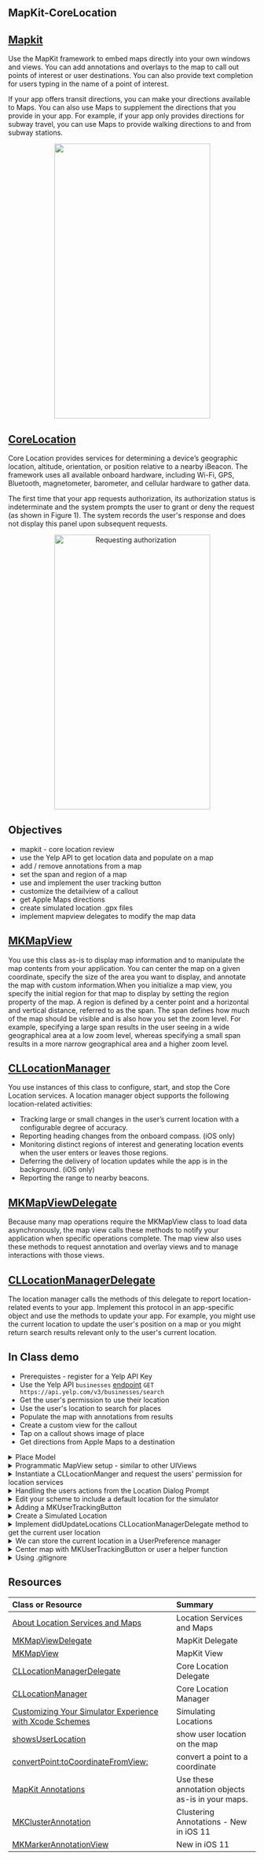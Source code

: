 ## MapKit-CoreLocation 

## [Mapkit](https://developer.apple.com/documentation/mapkit)  
Use the MapKit framework to embed maps directly into your own windows and views. You can add annotations and overlays to the map to call out points of interest or user destinations. You can also provide text completion for users typing in the name of a point of interest.

If your app offers transit directions, you can make your directions available to Maps. You can also use Maps to supplement the directions that you provide in your app. For example, if your app only provides directions for subway travel, you can use Maps to provide walking directions to and from subway stations.

<p align="center">
<img src="https://developer.apple.com/library/content/documentation/UserExperience/Conceptual/LocationAwarenessPG/Art/location_and_maps_intro_2x.png" width="317" height="558" />
</p>

## [CoreLocation](https://developer.apple.com/documentation/corelocation)   
Core Location provides services for determining a device’s geographic location, altitude, orientation, or position relative to a nearby iBeacon. The framework uses all available onboard hardware, including Wi-Fi, GPS, Bluetooth, magnetometer, barometer, and cellular hardware to gather data.

The first time that your app requests authorization, its authorization status is indeterminate and the system prompts the user to grant or deny the request (as shown in Figure 1). The system records the user's response and does not display this panel upon subsequent requests.

<p align="center">
<img src="https://docs-assets.developer.apple.com/published/9cba7a007f/189cb07d-b92b-4132-9447-4b0f7b8da395.png" alt="Requesting authorization" width="317" height="558" />
</p>

## Objectives
* mapkit - core location review  
* use the Yelp API to get location data and populate on a map
* add / remove annotations from a map
* set the span and region of a map
* use and implement the user tracking button
* customize the detailview of a callout 
* get Apple Maps directions
* create simulated location .gpx files  
* implement mapview delegates to modify the map data 

## [MKMapView](https://developer.apple.com/documentation/mapkit/mkmapview)  
You use this class as-is to display map information and to manipulate the map contents from your application. You can center the map on a given coordinate, specify the size of the area you want to display, and annotate the map with custom information.When you initialize a map view, you specify the initial region for that map to display by setting the region property of the map. A region is defined by a center point and a horizontal and vertical distance, referred to as the span. The span defines how much of the map should be visible and is also how you set the zoom level. For example, specifying a large span results in the user seeing in a wide geographical area at a low zoom level, whereas specifying a small span results in a more narrow geographical area and a higher zoom level.

## [CLLocationManager](https://developer.apple.com/documentation/corelocation/cllocationmanager)  
You use instances of this class to configure, start, and stop the Core Location services. A location manager object supports the following location-related activities:
* Tracking large or small changes in the user’s current location with a configurable degree of accuracy.
* Reporting heading changes from the onboard compass. (iOS only)
* Monitoring distinct regions of interest and generating location events when the user enters or leaves those regions.
* Deferring the delivery of location updates while the app is in the background. (iOS only)
* Reporting the range to nearby beacons.

## [MKMapViewDelegate](https://developer.apple.com/documentation/mapkit/mkmapviewdelegate)  
Because many map operations require the MKMapView class to load data asynchronously, the map view calls these methods to notify your application when specific operations complete. The map view also uses these methods to request annotation and overlay views and to manage interactions with those views.

## [CLLocationManagerDelegate](https://developer.apple.com/documentation/corelocation/cllocationmanagerdelegate)  
The location manager calls the methods of this delegate to report location-related events to your app. Implement this protocol in an app-specific object and use the methods to update your app. For example, you might use the current location to update the user's position on a map or you might return search results relevant only to the user's current location.


## In Class demo
* Prerequistes - register for a Yelp API Key 
* Use the Yelp API ```businesses``` [endpoint](https://www.yelp.com/developers/documentation/v3/business_search) ```GET https://api.yelp.com/v3/businesses/search```  
* Get the user's permission to use their location  
* Use the user's location to search for places  
* Populate the map with annotations from results 
* Create a custom view for the callout 
* Tap on a callout shows image of place 
* Get directions from Apple Maps to a destination

<details>
<summary>Place Model</summary>
  
```swift
struct Category: Codable {
    let alias: String
    let title: String
}

struct Location: Codable {
    let address1: String?
    let address2: String?
    let address3: String?
    let city: String
    let zipCode: String
    let country: String
    let state: String
    let displayAddress: [String]
    
    enum CodingKeys: String, CodingKey {
        case address1
        case address2
        case address3
        case city
        case zipCode = "zip_code"
        case country
        case state
        case displayAddress = "display_address"
    }
}

struct Coordinate: Codable {
    let latitude: Double
    let longitude: Double
}

struct Place: Codable {
    let id: String
    let name: String
    let imageURL: URL
    let isClosed: Bool
    let url: URL
    let reviewCount: Int
    let categories: [Category]
    let rating: Double
    let transactions: [String]
    let price: String?
    let location: Location?
    let phone: String
    let displayPhone: String
    let distance: Double
    let coordinates: Coordinate
    
    enum CodingKeys: String, CodingKey {
        case id
        case name
        case imageURL = "image_url"
        case isClosed = "is_closed"
        case url
        case reviewCount = "review_count"
        case categories
        case rating
        case transactions
        case price
        case location
        case phone
        case displayPhone = "display_phone"
        case distance
        case coordinates
    }
}

struct Results: Codable {
    let businesses: [Place]
}
```

</details>

<details>
<summary>Programmatic MapView setup - similar to other UIViews</summary>

```swift 
lazy var mapView: MKMapView = {
  let map = MKMapView()
  map.mapType = .standard
  map.showsUserLocation = true
  return map
}()
```

</details>

<details>
<summary>Instantiate a CLLocationManger and request the users' permission for location services</summary>

```swift 
private override init() {
  super.init()
  locationManager = CLLocationManager()
  locationManager.delegate = self
}

func checkForLocationServices() -> CLAuthorizationStatus {
  var status: CLAuthorizationStatus!
  if CLLocationManager.locationServicesEnabled() {
      print("location services available")
      switch CLLocationManager.authorizationStatus() {
      case .notDetermined:
          print("notDetermined")
          locationManager.requestWhenInUseAuthorization()
          status = CLAuthorizationStatus.notDetermined
      case .denied:
          print("denied")
          status = CLAuthorizationStatus.denied
      case .authorizedWhenInUse:
          print("authorizedWhenInUse")
          status = CLAuthorizationStatus.authorizedWhenInUse
      case .authorizedAlways:
          print("authorizedAlways")
          status = CLAuthorizationStatus.authorizedAlways
      default:
          break
      }
  } else {
      print("location services NOT available")
      print("update UI to show location is not available")
  }
  return status
}
```
**NB: If you haven't updated the info.plist to include the appropriate privacy key, the diaglog won't prompt and you will receive the following message in the console:** 
This app has attempted to access privacy-sensitive data without a usage description. The app's Info.plist must contain an NSLocationWhenInUseUsageDescription key with a string value explaining to the user how the app uses this data

**Add the required privacy key to the info.plist along with a messge to the user stating why location tracking is needed**
  
</details>

<details>
<summary>Handling the users actions from the Location Dialog Prompt</summary>

**Implement the following CLLocationManagerDelegate method:**  

```swift 
extension LocationService: CLLocationManagerDelegate {
  func locationManager(_ manager: CLLocationManager, didChangeAuthorization status: CLAuthorizationStatus) {
      print("didChangeAuthorization: \(status)")
  }
}
```

</details>

<details>
<summary>Edit your scheme to include a default location for the simulator</summary>

**Product -> Scheme ->Edit Scheme (under the "Run Left Pane" select "allow location simulation" add a location** 

</details>


<details>
<summary>Adding a MKUserTrackingButton</summary>

```swift 
lazy var userTrackingButton: MKUserTrackingButton = {
    let trackingButton = MKUserTrackingButton()
    return trackingButton
}()

// Configure the MKUserTrackingButton in your setupViews code 
private func setupViews() {
  userTrackingButton.mapView = mapView
}
```

</details>


<details>
<summary>Create a Simulated Location</summary>
  
**Create a new file of type .gpx with the location coordinates**

```xml 
<?xml version="1.0"?>
<gpx version="1.1" creator="Xcode">
    
    <!--
     Provide one or more waypoints containing a latitude/longitude pair. If you provide one
     waypoint, Xcode will simulate that specific location. If you provide multiple waypoints,
     Xcode will simulate a route visiting each waypoint.
     -->
    <wpt lat="40.742962" lon="-73.941812">
        <name>C4Q</name>
        
        <!--
         Optionally provide a time element for each waypoint. Xcode will interpolate movement
         at a rate of speed based on the time elapsed between each waypoint. If you do not provide
         a time element, then Xcode will use a fixed rate of speed.
         
         Waypoints must be sorted by time in ascending order.
         -->
        <time>2014-09-24T14:55:37Z</time>
    </wpt>
    
</gpx>
```

</details>


<details>
<summary>Implement didUpdateLocations CLLocationManagerDelegate method to get the current user location</summary>

```swift 
func locationManager(_ manager: CLLocationManager, didUpdateLocations locations: [CLLocation]) {
  guard let location = locations.last else { return }
  print("didUpdateLocation: \(location)")
}
```

</details>

<details>
<summary>We can store the current location in a UserPreference manager</summary>

```swift 
struct UserKeys {
    static let currentLatitudeKey = "Current Latitude Key"
    static let currentLongitudeKey = "Current Longitude Key"
}

class UserPreference {
    private init(){}
    static let manager = UserPreference()
}

// MARK:- Setters
extension UserPreference {
    public func setLatitude(latitude: Double) {
        UserDefaults.standard.set(latitude, forKey: UserKeys.currentLatitudeKey)
    }
    
    public func setLongitude(longitude: Double) {
        UserDefaults.standard.set(longitude, forKey: UserKeys.currentLongitudeKey)
    }
}

// MARK:- Getters
extension UserPreference {
    public func getLatitude() -> Double {
        guard let latitude = UserDefaults.standard.object(forKey: UserKeys.currentLatitudeKey) as? Double else { print("no stored latitude"); return 0.0 }
        return latitude
    }
    
    public func getLongitude() -> Double {
        guard let longitude = UserDefaults.standard.object(forKey: UserKeys.currentLatitudeKey) as? Double else { print("no stored longitude"); return 0.0 }
        return longitude
    }
}
```

**We can go ahead and save the location to the UserPreference manager**
```swift 
func locationManager(_ manager: CLLocationManager, didUpdateLocations locations: [CLLocation]) {
  guard let location = locations.last else { print("no locations"); return }
  print("didUpdateLocation: \(location)")
  UserPreference.manager.setLatitude(latitude: location.coordinate.latitude)
  UserPreference.manager.setLongitude(longitude: location.coordinate.longitude)

  // broadcast location change via custom delegate
  delegate?.locatonService(self, didUpdateLocation: location)
}
```

</details>

<details>
<summary>Center map with MKUserTrackingButton or user a helper function</summary>

```swift 
private func centerMap(location: CLLocation) {
    // e.g. 1 mile  = 0.015
    // e.g. 2 miles = 0.03
    let coordinate = location.coordinate
    
    // 1 degree lat or lon is 67 miles, if 1 degree is 67 miles, then x miles = (x)*0.014926
    let span = MKCoordinateSpanMake(0.015, 0.015) 
    
    let region = MKCoordinateRegionMake(coordinate, span)
    placeMapView.mapView.setCenter(coordinate, animated: true)
    placeMapView.mapView.setRegion(region, animated: true)
}
```

</details>

<details>
<summary>Using .gitignore</summary>

**Enter the following terminal commands:**  
```ls -a``` lists all your hidden files, verity one doesn't exist  
```touch .gitignore``` create one it it doesn't exist
```open .gitignore``` open the .gitignore file  

Use this .gitignore template on [Github](https://github.com/github/gitignore/blob/master/Swift.gitignore)  

**Hint:** You can include other files like you API Keys to the .gitignore file  

</details>

## Resources 
|Class or Resource| Summary|
|:--------------|:--------------|
|[About Location Services and Maps](https://developer.apple.com/library/content/documentation/UserExperience/Conceptual/LocationAwarenessPG/Introduction/Introduction.html#//apple_ref/doc/uid/TP40009497)| Location Services and Maps|
|[MKMapViewDelegate](https://developer.apple.com/documentation/mapkit/mkmapviewdelegate)| MapKit Delegate|
|[MKMapView](https://developer.apple.com/documentation/mapkit/mkmapview?language=objc)| MapKit View|
|[CLLocationManagerDelegate](https://developer.apple.com/documentation/corelocation/cllocationmanagerdelegate)| Core Location Delegate| 
|[CLLocationManager](https://developer.apple.com/documentation/corelocation)| Core Location Manager|
|[Customizing Your Simulator Experience with Xcode Schemes](https://developer.apple.com/library/content/documentation/IDEs/Conceptual/iOS_Simulator_Guide/CustomizingYourExperienceThroughXcodeSchemes/CustomizingYourExperienceThroughXcodeSchemes.html#//apple_ref/doc/uid/TP40012848-CH6-SW1)| Simulating Locations|
|[showsUserLocation](https://developer.apple.com/documentation/mapkit/mkmapview/1452682-showsuserlocation?language=objc)| show user location on the map|
|[convertPoint:toCoordinateFromView:](https://developer.apple.com/documentation/mapkit/mkmapview/1452503-convertpoint?language=objc)| convert a point to a coordinate|
|[MapKit Annotations](https://developer.apple.com/documentation/mapkit/mapkit_annotations)| Use these annotation objects as-is in your maps.|
|[MKClusterAnnotation](https://developer.apple.com/documentation/mapkit/mkclusterannotation)| Clustering Annotations - New in iOS 11| 
|[MKMarkerAnnotationView](https://developer.apple.com/documentation/mapkit/mkmarkerannotationview)| New in iOS 11| 

